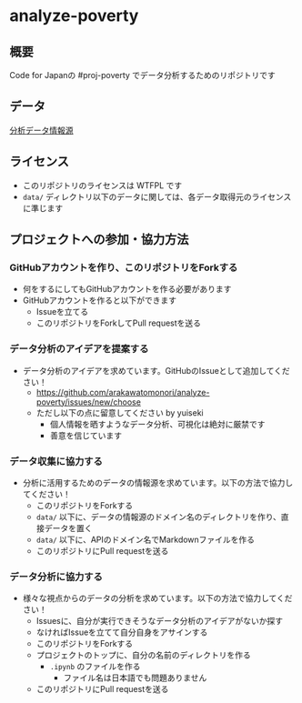 # analyze-poverty

## 概要

Code for Japanの #proj-poverty でデータ分析するためのリポジトリです

## データ

[分析データ情報源](/data/README.md)

## ライセンス

- このリポジトリのライセンスは WTFPL です
- `data/` ディレクトリ以下のデータに関しては、各データ取得元のライセンスに準じます

## プロジェクトへの参加・協力方法

### GitHubアカウントを作り、このリポジトリをForkする
- 何をするにしてもGitHubアカウントを作る必要があります
- GitHubアカウントを作ると以下ができます
  - Issueを立てる
  - このリポジトリをForkしてPull requestを送る

### データ分析のアイデアを提案する
- データ分析のアイデアを求めています。GitHubのIssueとして追加してください！
  - https://github.com/arakawatomonori/analyze-poverty/issues/new/choose
  - ただし以下の点に留意してください by yuiseki
    - 個人情報を晒すようなデータ分析、可視化は絶対に厳禁です
    - 善意を信じています

### データ収集に協力する
- 分析に活用するためのデータの情報源を求めています。以下の方法で協力してください！
  - このリポジトリをForkする
  - `data/` 以下に、データの情報源のドメイン名のディレクトリを作り、直接データを置く
  - `data/` 以下に、APIのドメイン名でMarkdownファイルを作る
  - このリポジトリにPull requestを送る

### データ分析に協力する
- 様々な視点からのデータの分析を求めています。以下の方法で協力してください！
  - Issuesに、自分が実行できそうなデータ分析のアイデアがないか探す
  - なければIssueを立てて自分自身をアサインする
  - このリポジトリをForkする
  - プロジェクトのトップに、自分の名前のディレクトリを作る
    - `.ipynb` のファイルを作る
      - ファイル名は日本語でも問題ありません
  - このリポジトリにPull requestを送る
